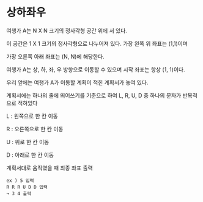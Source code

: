 # 상하좌우

여행가 A는 N X N 크기의 정사각형 공간 위에 서 있다.

이 공간은 1 X 1 크기의 정사각형으로 나누어져 있다. 가장 왼쪽 위 좌표는 (1,1)이며

가장 오른쪽 아래 좌표는 (N, N)에 해당한다.

여행가 A는 상, 하, 좌, 우 방향으로 이동할 수 있으며 시작 좌표는 항상 (1, 1)이다.

우리 앞에는 여행가 A가 이동할 계획이 적힌 계획서가 놓여 있다.

계획서에는 하나의 줄에 띄어쓰기를 기준으로 하여 L, R, U, D 중 하나의 문자가 반복적으로 적혀있다

L : 왼쪽으로 한 칸 이동

R : 오른쪽으로 한 칸 이동

U : 위로 한 칸 이동

D : 아래로 한 칸 이동

계획서대로 움직였을 때 최종 좌표 출력

    ex ) 5 입력
    R R R U D D 입력
    → 3 4 출력
